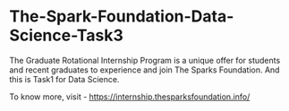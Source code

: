 # The-Spark-Foundation-Data-Science-Task3
The Graduate Rotational Internship Program is a unique offer for students and recent graduates to experience and join The Sparks Foundation. And this is Task1 for Data Science.

To know more, visit - https://internship.thesparksfoundation.info/
